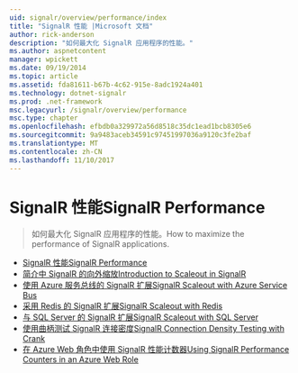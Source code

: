 ```yaml
---
uid: signalr/overview/performance/index
title: "SignalR 性能 |Microsoft 文档"
author: rick-anderson
description: "如何最大化 SignalR 应用程序的性能。"
ms.author: aspnetcontent
manager: wpickett
ms.date: 09/19/2014
ms.topic: article
ms.assetid: fda81611-b67b-4c62-915e-8adc1924a401
ms.technology: dotnet-signalr
ms.prod: .net-framework
msc.legacyurl: /signalr/overview/performance
msc.type: chapter
ms.openlocfilehash: efbdb0a329972a56d8518c35dc1ead1bcb8305e6
ms.sourcegitcommit: 9a9483aceb34591c97451997036a9120c3fe2baf
ms.translationtype: MT
ms.contentlocale: zh-CN
ms.lasthandoff: 11/10/2017
---
```

<a name="signalr-performance"></a><span data-ttu-id="793e5-103">SignalR 性能</span><span class="sxs-lookup"><span data-stu-id="793e5-103">SignalR Performance</span></span>
====================
> <span data-ttu-id="793e5-104">如何最大化 SignalR 应用程序的性能。</span><span class="sxs-lookup"><span data-stu-id="793e5-104">How to maximize the performance of SignalR applications.</span></span>


- [<span data-ttu-id="793e5-105">SignalR 性能</span><span class="sxs-lookup"><span data-stu-id="793e5-105">SignalR Performance</span></span>](signalr-performance.md)
- [<span data-ttu-id="793e5-106">简介中 SignalR 的向外缩放</span><span class="sxs-lookup"><span data-stu-id="793e5-106">Introduction to Scaleout in SignalR</span></span>](scaleout-in-signalr.md)
- [<span data-ttu-id="793e5-107">使用 Azure 服务总线的 SignalR 扩展</span><span class="sxs-lookup"><span data-stu-id="793e5-107">SignalR Scaleout with Azure Service Bus</span></span>](scaleout-with-windows-azure-service-bus.md)
- [<span data-ttu-id="793e5-108">采用 Redis 的 SignalR 扩展</span><span class="sxs-lookup"><span data-stu-id="793e5-108">SignalR Scaleout with Redis</span></span>](scaleout-with-redis.md)
- [<span data-ttu-id="793e5-109">与 SQL Server 的 SignalR 扩展</span><span class="sxs-lookup"><span data-stu-id="793e5-109">SignalR Scaleout with SQL Server</span></span>](scaleout-with-sql-server.md)
- [<span data-ttu-id="793e5-110">使用曲柄测试 SignalR 连接密度</span><span class="sxs-lookup"><span data-stu-id="793e5-110">SignalR Connection Density Testing with Crank</span></span>](signalr-connection-density-testing-with-crank.md)
- [<span data-ttu-id="793e5-111">在 Azure Web 角色中使用 SignalR 性能计数器</span><span class="sxs-lookup"><span data-stu-id="793e5-111">Using SignalR Performance Counters in an Azure Web Role</span></span>](using-signalr-performance-counters-in-an-azure-web-role.md)
